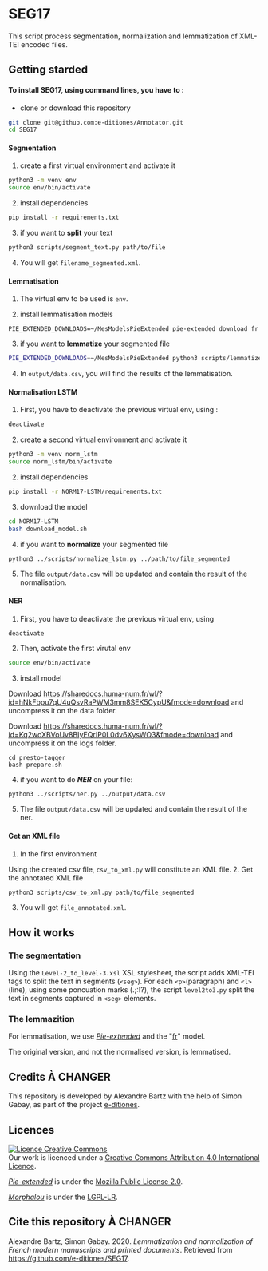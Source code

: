 # SEG17

This script process segmentation, normalization and lemmatization of XML-TEI encoded files. 

## Getting starded

#### To install SEG17, using command lines, you have to :

* clone or download this repository
```bash
git clone git@github.com:e-ditiones/Annotator.git
cd SEG17
```

#### Segmentation

1. create a first virtual environment and activate it
```bash
python3 -m venv env
source env/bin/activate
```
2. install dependencies
```bash
pip install -r requirements.txt
```
3. if you want to **split** your text
```bash
python3 scripts/segment_text.py path/to/file
```
4. You will get `filename_segmented.xml`.


#### Lemmatisation

1. The virtual env to be used is `env`.

2. install lemmatisation models
```
PIE_EXTENDED_DOWNLOADS=~/MesModelsPieExtended pie-extended download fr
```
3. if you want to **lemmatize** your segmented file
```bash
PIE_EXTENDED_DOWNLOADS=~/MesModelsPieExtended python3 scripts/lemmatize.py path/to/file_segmented.xml
```
4. In `output/data.csv`, you will find the results of the lemmatisation.


#### Normalisation LSTM

1. First, you have to deactivate the previous virtual env, using :
```bash
deactivate
```
2. create a second virtual environment and activate it
```bash
python3 -m venv norm_lstm
source norm_lstm/bin/activate
```
2. install dependencies
```bash
pip install -r NORM17-LSTM/requirements.txt
```
3. download the model
```bash
cd NORM17-LSTM
bash download_model.sh
```
4. if you want to **normalize** your segmented file
```bash
python3 ../scripts/normalize_lstm.py ../path/to/file_segmented
```
5. The file `output/data.csv` will be updated and contain the result of the normalisation.

#### NER
1. First, you have to deactivate the previous virtual env, using 
```bash
deactivate
```
2. Then, activate the first virutal env
```bash
source env/bin/activate
```
3. install model

Download https://sharedocs.huma-num.fr/wl/?id=hNkFbpu7qU4uQsvRaPWM3mm8SEK5CypU&fmode=download and uncompress it on the data folder.

Download https://sharedocs.huma-num.fr/wl/?id=Kq2woXBVoUv8BIyEQrIP0L0dv6XysWO3&fmode=download and uncompress it on the logs folder.

```
cd presto-tagger
bash prepare.sh
```

4. if you want to do ***NER*** on your file:
```
python3 ../scripts/ner.py ../output/data.csv
```

5. The file `output/data.csv` will be updated and contain the result of the ner.

#### Get an XML file
1. In the first environment

Using the created csv file, `csv_to_xml.py` will constitute an XML file.
2. Get the annotated XML file
```bash
python3 scripts/csv_to_xml.py path/to/file_segmented
```
3. You will get `file_annotated.xml`.


## How it works

### The segmentation

Using the `Level-2_to_level-3.xsl` XSL stylesheet, the script adds XML-TEI tags to split the text in segments (`<seg>`).
For each `<p>`(paragraph) and `<l>`(line), using some poncuation marks (.;:!?), the script `level2to3.py` split the text in segments captured in `<seg>` elements.


### The lemmazition

For lemmatisation, we use [_Pie-extended_](https://github.com/hipster-philology/nlp-pie-taggers) and the "[fr](https://github.com/hipster-philology/nlp-pie-taggers/tree/f3dd5197cd0a70381e008ab8239d47aff04c9737/pie_extended/models/fr)" model.

The original version, and not the normalised version, is lemmatised.


## Credits À CHANGER

This repository is developed by Alexandre Bartz with the help of Simon Gabay, as part of the project [e-ditiones](https://github.com/e-ditiones).


## Licences

<a rel="licence" href="http://creativecommons.org/licenses/by/4.0/"><img alt="Licence Creative Commons" style="border-width:0" src="https://i.creativecommons.org/l/by/4.0/88x31.png" /></a><br />Our work is licenced under a <a rel="license" href="http://creativecommons.org/licenses/by/4.0/">Creative Commons Attribution 4.0 International Licence</a>.

[_Pie-extended_](https://github.com/hipster-philology/nlp-pie-taggers) is under the [Mozilla Public License 2.0](https://www.mozilla.org/en-US/MPL/2.0/).

[_Morphalou_](https://www.ortolang.fr/market/lexicons/morphalou) is under the [LGPL-LR](https://spdx.org/licenses/LGPLLR.html).

## Cite this repository À CHANGER

Alexandre Bartz, Simon Gabay. 2020. _Lemmatization and normalization of French modern manuscripts and printed documents_. Retrieved from https://github.com/e-ditiones/SEG17.
